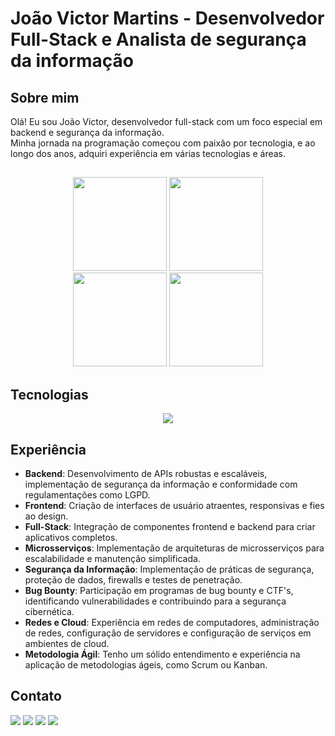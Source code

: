 # João Victor Martins - Desenvolvedor Full-Stack e Analista de segurança da informação 

## Sobre mim

Olá! Eu sou João Victor, desenvolvedor full-stack com um foco especial em backend e segurança da informação.<br>
Minha jornada na programação começou com paixão por tecnologia, e ao longo dos anos, adquiri experiência em várias tecnologias e áreas.
## 

<div align="center">
<img height="150em" src="https://github-profile-summary-cards.vercel.app/api/cards/profile-details?username=jaovic&theme=tokyonight"/>
<img height="150em" src="https://github-readme-stats.vercel.app/api/top-langs/?username=jaovic&layout=compact&langs_count=7&theme=tokyonight&hide_border=true"/>
</div>
<div align="center">
<img height="150em" src="https://github-readme-stats.vercel.app/api?username=jaovic&show_icons=true&theme=tokyonight&include_all_commits=true&count_private=false&hide_border=true"/>
<img height="150em" src="https://github-readme-streak-stats.herokuapp.com/?user=jaovic&theme=tokyonight&hide_border=true"/>
</div>

##

## Tecnologias

<p align="center">
  <a href="https://skillicons.dev">
    <img src="https://skillicons.dev/icons?i=git,html,css,js,ts,py,nodejs,express,nestjs,postgres,mongodb,docker,linux,react,vue,nextjs,jest,kafka,postman,prisma,raspberrypi" />
  </a>
</p>

## Experiência

-   **Backend**: Desenvolvimento de APIs robustas e escaláveis, implementação de segurança da informação e conformidade com regulamentações como LGPD.</br>
-   **Frontend**: Criação de interfaces de usuário atraentes, responsivas e fies ao design.
-   **Full-Stack**: Integração de componentes frontend e backend para criar aplicativos completos.
-   **Microsserviços**: Implementação de arquiteturas de microsserviços para escalabilidade e manutenção simplificada.
-   **Segurança da Informação**: Implementação de práticas de segurança, proteção de dados, firewalls e testes de penetração.
-   **Bug Bounty**: Participação em programas de bug bounty e CTF's, identificando vulnerabilidades e contribuindo para a segurança cibernética.
- **Redes e Cloud**: Experiência em redes de computadores, administração de redes, configuração de servidores e configuração de serviços em ambientes de cloud.
- **Metodologia Ágil**: Tenho um sólido entendimento e experiência na aplicação de metodologias ágeis, como Scrum ou Kanban.

## Contato

<div>
<a href="https://api.whatsapp.com/send/?phone=5531997042924&text&app_absent=0" target="_blank"><img src="https://img.shields.io/badge/WhatsApp-25D366?style=for-the-badge&logo=whatsapp&logoColor=white" target="_blank"></a>
<a href="https://www.instagram.com/joaoviiictoor/" target="_blank"><img src="https://img.shields.io/badge/-Instagram-%23E4405F?style=for-the-badge&logo=instagram&logoColor=white" target="_blank"></a></a>
<a href = "mailto:jvmsf05@gmail.com"><img src="https://img.shields.io/badge/-Gmail-%23333?style=for-the-badge&logo=gmail&logoColor=white" target="_blank"></a>
<a href="https://www.linkedin.com/in/jo%C3%A3o-victor-martins-silva/" target="_blank"><img src="https://img.shields.io/badge/LinkedIn-0077B5?style=for-the-badge&logo=linkedin&logoColor=white" target="_blank"></a></div>
